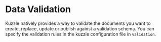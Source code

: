# Data Validation

Kuzzle natively provides a way to validate the documents you want to create, replace, update or publish against a validation schema. You can specify the validation rules in the kuzzle configuration file in `validation`.
